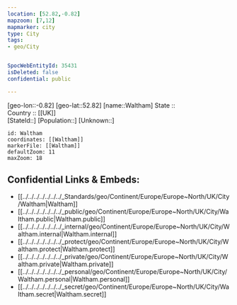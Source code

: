 ```yaml
---
location: [52.82,-0.82] 
mapzoom: [7,12] 
mapmarker: city 
type: City
tags:
- geo/City


SpocWebEntityId: 35431
isDeleted: false
confidential: public

---
```

[geo-lon::-0.82] 
[geo-lat::52.82] 
[name::Waltham] 
State ::  
Country :: [[UK]]  
[StateId::] 
[Population::] 
[Unknown::] 


```leaflet
id: Waltham
coordinates: [[Waltham]] 
markerFile: [[Waltham]] 
defaultZoom: 11 
maxZoom: 18
```


## Confidential Links & Embeds: 
- [[../../../../../../../_Standards/geo/Continent/Europe/Europe~North/UK/City/Waltham|Waltham]] 
- [[../../../../../../../_public/geo/Continent/Europe/Europe~North/UK/City/Waltham.public|Waltham.public]] 
- [[../../../../../../../_internal/geo/Continent/Europe/Europe~North/UK/City/Waltham.internal|Waltham.internal]] 
- [[../../../../../../../_protect/geo/Continent/Europe/Europe~North/UK/City/Waltham.protect|Waltham.protect]] 
- [[../../../../../../../_private/geo/Continent/Europe/Europe~North/UK/City/Waltham.private|Waltham.private]] 
- [[../../../../../../../_personal/geo/Continent/Europe/Europe~North/UK/City/Waltham.personal|Waltham.personal]] 
- [[../../../../../../../_secret/geo/Continent/Europe/Europe~North/UK/City/Waltham.secret|Waltham.secret]] 

